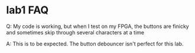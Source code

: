 # lab1 FAQ

Q: My code is working, but when I test on my FPGA, the buttons are finicky and sometimes skip through several characters at a time  
  
A: This is to be expected. The button debouncer isn't perfect for this lab.
